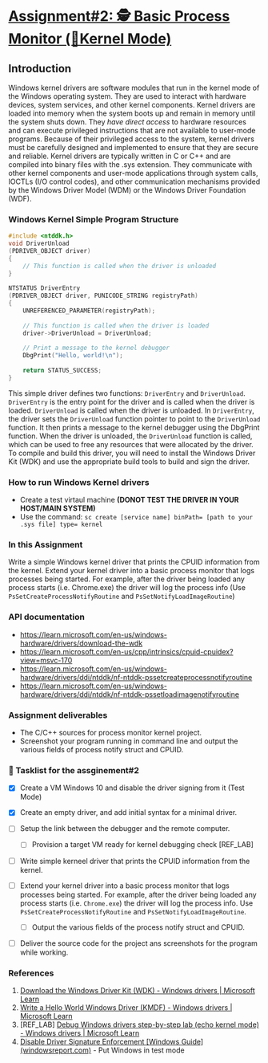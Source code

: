 # [Assignment#2: 🕵 Basic Process Monitor (🌽Kernel Mode)](./Assignments/02%20-%20Basic%20Process%20Monitor%20(Kernel%20Mode)/README.md)

## Introduction

Windows kernel drivers are software modules that run in the kernel mode of the Windows operating system. They are used to interact with hardware devices, system services, and other kernel components. Kernel drivers are loaded into memory when the system boots up and remain in memory until the system shuts down. They _have direct access_ to hardware resources and can execute privileged instructions that are not available to user-mode programs. Because of their privileged access to the system, kernel drivers must be carefully designed and implemented to ensure that they are secure and reliable. Kernel drivers are typically written in C or C++ and are compiled into binary files with the .sys extension. They communicate with other kernel components and user-mode applications through system calls, IOCTLs (I/O control codes), and other communication mechanisms provided by the Windows Driver Model (WDM) or the Windows Driver Foundation (WDF).

### Windows Kernel Simple Program Structure

```cpp
#include <ntddk.h>
void DriverUnload
(PDRIVER_OBJECT driver)
{
    // This function is called when the driver is unloaded
}
 
NTSTATUS DriverEntry
(PDRIVER_OBJECT driver, PUNICODE_STRING registryPath)
{
    UNREFERENCED_PARAMETER(registryPath);
   
    // This function is called when the driver is loaded
    driver->DriverUnload = DriverUnload;
   
    // Print a message to the kernel debugger
    DbgPrint("Hello, world!\n");
   
    return STATUS_SUCCESS;
}
```

This simple driver defines two functions: `DriverEntry` and `DriverUnload`. `DriverEntry` is the entry point for the driver and is called when the driver is loaded. `DriverUnload` is called when the driver is unloaded. In `DriverEntry`, the driver sets the `DriverUnload` function pointer to point to the `DriverUnload` function. It then prints a message to the kernel debugger using the DbgPrint function. When the driver is unloaded, the `DriverUnload` function is called, which can be used to free any resources that were allocated by the driver. To compile and build this driver, you will need to install the Windows Driver Kit (WDK) and use the appropriate build tools to build and sign the driver.

### How to run Windows Kernel drivers

- Create a test virtaul machine **(DONOT TEST THE DRIVER IN YOUR HOST/MAIN SYSTEM)**
- Use the command: `sc create [service name] binPath= [path to your .sys file] type= kernel`

### In this Assignment

Write a simple Windows kernel driver that prints the CPUID information from the kernel. Extend your kernel driver into a basic process monitor that logs processes being started. For example, after the driver being loaded any process starts (i.e. Chrome.exe) the driver will log the process info (Use `PsSetCreateProcessNotifyRoutine` and `PsSetNotifyLoadImageRoutine`)

### API documentation

- https://learn.microsoft.com/en-us/windows-hardware/drivers/download-the-wdk
- https://learn.microsoft.com/en-us/cpp/intrinsics/cpuid-cpuidex?view=msvc-170
- https://learn.microsoft.com/en-us/windows-hardware/drivers/ddi/ntddk/nf-ntddk-pssetcreateprocessnotifyroutine
- https://learn.microsoft.com/en-us/windows-hardware/drivers/ddi/ntddk/nf-ntddk-pssetloadimagenotifyroutine

### Assignment deliverables

- The C/C++ sources for process monitor kernel project.
- Screenshot your program running in command line and output the various fields of process notify struct and CPUID.

### 📃 Tasklist for the assginement#2

- [X] Create a VM Windows 10 and disable the driver signing from it (Test Mode)
- [X] Create an empty driver, and add initial syntax for a minimal driver.
- [ ] Setup the link between the debugger and the remote computer.

  - [ ] Provision a target VM ready for kernel debugging check [REF_LAB]
- [ ] Write simple kerneel driver that prints the CPUID information from the kernel.
- [ ] Extend your kernel driver into a basic process monitor that logs processes being started. For example, after the driver being loaded any process starts (i.e. `Chrome.exe`) the driver will log the process info. Use `PsSetCreateProcessNotifyRoutine` and `PsSetNotifyLoadImageRoutine`.

  - [ ] Output the various fields of the process notify struct and CPUID.
- [ ] Deliver the source code for the project ans screenshots for the program while working.

### References

1. [Download the Windows Driver Kit (WDK) - Windows drivers | Microsoft Learn](https://learn.microsoft.com/en-us/windows-hardware/drivers/download-the-wdk#download-and-install-the-windows-11-version-22h2-wdk)
2. [Write a Hello World Windows Driver (KMDF) - Windows drivers | Microsoft Learn](https://learn.microsoft.com/en-us/windows-hardware/drivers/gettingstarted/writing-a-very-small-kmdf--driver)
3. [REF_LAB] [Debug Windows drivers step-by-step lab (echo kernel mode) - Windows drivers | Microsoft Learn](https://learn.microsoft.com/en-us/windows-hardware/drivers/debugger/debug-universal-drivers---step-by-step-lab--echo-kernel-mode-)
4. [Disable Driver Signature Enforcement [Windows Guide] (windowsreport.com)](https://windowsreport.com/driver-signature-enforcement-windows-10/) - Put Windows in test mode
